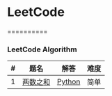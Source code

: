 # LeetCode
==========

### LeetCode Algorithm

| # | 题名 | 解答 | 难度 |
|---|-----|-----|------|
|1|[两数之和](https://leetcode-cn.com/articles/two-sum/)|[Python](./algorithms/python/two_sum/two_sum.py)|简单|
